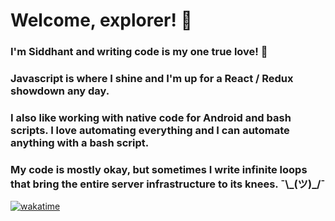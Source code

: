 # Welcome, explorer! 🤟

### I'm Siddhant and writing code is my one true love! 💖

### Javascript is where I shine and I'm up for a React / Redux showdown any day.

### I also like working with native code for Android and bash scripts. I love automating everything and I can automate anything with a bash script.

### My code is mostly okay, but sometimes I write infinite loops that bring the entire server infrastructure to its knees. ¯\\_(ツ)\_/¯

[![wakatime](https://wakatime.com/badge/user/c085e511-1b89-4ce7-b9dc-0032d967d574.svg?style=for-the-badge)](https://wakatime.com/@c085e511-1b89-4ce7-b9dc-0032d967d574)
